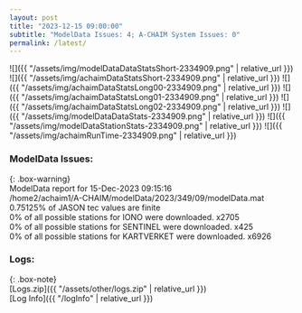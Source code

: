 ```yaml
---
layout: post
title: "2023-12-15 09:00:00"
subtitle: "ModelData Issues: 4; A-CHAIM System Issues: 0"
permalink: /latest/
---
```


![]({{ "/assets/img/modelDataDataStatsShort-2334909.png" | relative_url }})
![]({{ "/assets/img/achaimDataStatsShort-2334909.png" | relative_url }})
![]({{ "/assets/img/achaimDataStatsLong00-2334909.png" | relative_url }})
![]({{ "/assets/img/achaimDataStatsLong01-2334909.png" | relative_url }})
![]({{ "/assets/img/achaimDataStatsLong02-2334909.png" | relative_url }})
![]({{ "/assets/img/modelDataDataStats-2334909.png" | relative_url }})
![]({{ "/assets/img/modelDataStationStats-2334909.png" | relative_url }})
![]({{ "/assets/img/achaimRunTime-2334909.png" | relative_url }})


### ModelData Issues:  
  
{: .box-warning}  
 ModelData report for 15-Dec-2023 09:15:16   
 /home2/achaim1/A-CHAIM/modelData/2023/349/09/modelData.mat   
 0.75125% of JASON tec values are finite   
 0% of all possible stations for IONO were downloaded. x2705   
 0% of all possible stations for SENTINEL were downloaded. x425   
 0% of all possible stations for KARTVERKET were downloaded. x6926   
  


### Logs:  
  
{: .box-note}  
[Logs.zip]({{ "/assets/other/logs.zip" | relative_url }})  
[Log Info]({{ "/logInfo" | relative_url }})  
